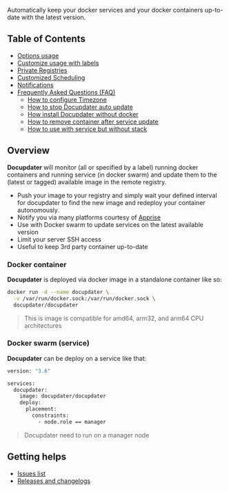 Automatically keep your docker services and your docker containers up-to-date with the latest version.

## Table of Contents

- [Options usage](Options.md)
- [Customize usage with labels](Labels.md)
- [Private Registries](Private-Registries.md)
- [Customized Scheduling](Customized-Scheduling.md)
- [Notifications](Notifications.md)
- [Frequently Asked Questions (FAQ)](Frequently-Asked-Questions.md)
  - [How to configure Timezone](Frequently-Asked-Questions.md#how-to-configure-timezone)
  - [How to stop Docupdater auto update](Frequently-Asked-Questions.md#how-to-stop-docupdater-auto-update)
  - [How install Docupdater without docker](Frequently-Asked-Questions.md#how-install-docupdater-without-docker)
  - [How to remove container after service update](Frequently-Asked-Questions.md#how-to-remove-container-after-service-update)
  - [How to use with service but without stack](Frequently-Asked-Questions.md#how-to-use-with-service-but-without-stack)

## Overview

**Docupdater** will monitor (all or specified by a label) running docker containers and running service (in docker swarm) and update them to the (latest or tagged) available image in the remote registry.

- Push your image to your registry and simply wait your defined interval for docupdater to find the new image and redeploy your container autonomously.
- Notify you via many platforms courtesy of [Apprise](https://github.com/caronc/apprise) 
- Use with Docker swarm to update services on the latest available version
- Limit your server SSH access
- Useful to keep 3rd party container up-to-date

### Docker container

**Docupdater** is deployed via docker image in a standalone container like so:

```bash
docker run -d --name docupdater \
  -v /var/run/docker.sock:/var/run/docker.sock \
  docupdater/docupdater
```

> This is image is compatible for amd64, arm32, and arm64 CPU architectures

### Docker swarm (service)

**Docupdater** can be deploy on a service like that:

```bash
version: "3.6"

services:
  docupdater:
    image: docupdater/docupdater
    deploy:
      placement:
        constraints:
          - node.role == manager
```

> Docupdater need to run on a manager node

## Getting helps

* [Issues list](https://github.com/docupdater/docupdater/issues)
* [Releases and changelogs](https://github.com/docupdater/docupdater/releases)
